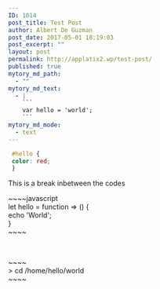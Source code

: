 ```yaml
---
ID: 1014
post_title: Test Post
author: Albert De Guzman
post_date: 2017-05-01 18:19:03
post_excerpt: ""
layout: post
permalink: http://applatix2.wp/test-post/
published: true
mytory_md_path:
  - ""
mytory_md_text:
  - |
    ```
    var hello = 'world';
    ```
mytory_md_mode:
  - text
---
```

~~~~css
 #hello {
 color: red;
 }
 ~~~~

<p>This is a break inbetween the codes</p>
<p>~~~~javascript<br />
 let hello = function =&gt; () {<br />
 echo 'World';<br />
 }<br />
 ~~~~</p>
<p>&nbsp;</p>
<p>~~~~<br />
 &gt; cd /home/hello/world<br />
 ~~~~</p>